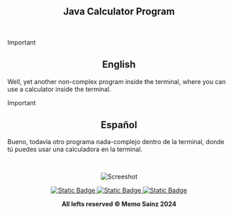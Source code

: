 
<div align="center">

## Java Calculator Program  </div>
<br>

> [!IMPORTANT]
>
> <div align="center"> <h2>English</h2> </div>
> 
> Well, yet another non-complex program inside the terminal, where you can use a calculator inside the terminal.
>

> [!IMPORTANT]
>
> <div align="center">  <h2>Español</h2>  </div>
> 
> Bueno, todavía otro programa nada-complejo dentro de la terminal, donde tú puedes usar una calculadora en la terminal.
> 

<br>

<div align="center">
  
<!---  Screenshot  --->
![Screeshot](https://github.com/user-attachments/assets/14658038-60ef-48b9-af63-6f12ee3d0d6e)



</div>

<div align="center"> 
<a target="_blank" href="https://github.com/MemoSainz/Portfolio">
<img alt="Static Badge" src="https://img.shields.io/badge/Portfolio-blue?style=for-the-badge&logo=googlechrome&logoColor=%23f8f8ff&logoSize=auto&label=Memo%27s&labelColor=%23304674&color=%2382C2FF">
</a>
<a target="_blank" href="https://www.youtube.com/@tioalex-px">
<img alt="Static Badge" src="https://img.shields.io/badge/Tech%20Cult-blue?style=for-the-badge&logo=youtube&logoColor=%23f8f8ff&logoSize=30&label=Memo's&labelColor=%23ec8f16&color=%2300a86b">
</a>
<a target="_blank" href="https://github.com/MemoSainz/">
<img alt="Static Badge" src="https://img.shields.io/badge/GitHub-blue?style=for-the-badge&logo=github&logoColor=%23f8f8ff&logoSize=30&label=Memo's&labelColor=slateblue&color=gray">
</a>

<br>


<b> All lefts reserved 	&#169; Memo Sainz 2024 </b>
</div>
